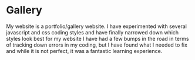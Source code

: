 # Gallery
My website is a portfolio/gallery website. 
I have experimented with several javascript and css coding styles and have finally narrowed down which styles look best for my website I have had a few bumps in the road in terms of tracking down errors in my coding, but I have found what I needed to fix and while it is not perfect, it was a fantastic learning experience.
